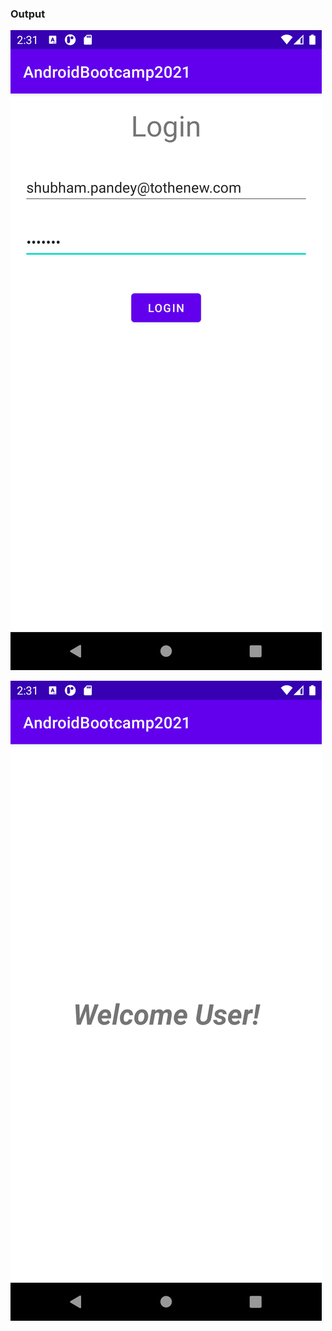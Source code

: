 ### Output

![Output](https://github.com/shubham-ttn/AndroidBootcamp2021/blob/Qsns25FEB2021/output1.png)


![Output](https://github.com/shubham-ttn/AndroidBootcamp2021/blob/Qsns25FEB2021/output2.png)

